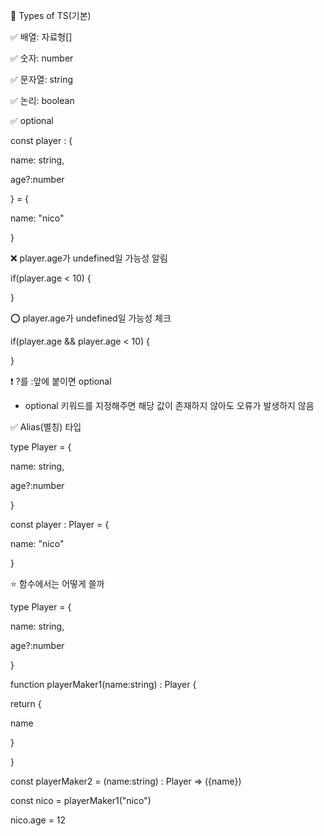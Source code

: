 📌 Types of TS(기본)

✅ 배열: 자료형[]

✅ 숫자: number

✅ 문자열: string

✅ 논리: boolean

✅ optional

const player : {

name: string,

age?:number

} = {

name: "nico"

}

❌ player.age가 undefined일 가능성 알림

if(player.age < 10) {

}

⭕ player.age가 undefined일 가능성 체크

if(player.age && player.age < 10) {

}

❗ ?를 :앞에 붙이면 optional

- optional 키워드를 지정해주면 해당 값이 존재하지 않아도 오류가 발생하지 않음

✅ Alias(별칭) 타입

type Player = {

name: string,

age?:number

}

const player : Player = {

name: "nico"

}

⭐ 함수에서는 어떻게 쓸까

type Player = {

name: string,

age?:number

}

function playerMaker1(name:string) : Player {

return {

name

}

}

const playerMaker2 = (name:string) : Player => ({name})

const nico = playerMaker1("nico")

nico.age = 12
